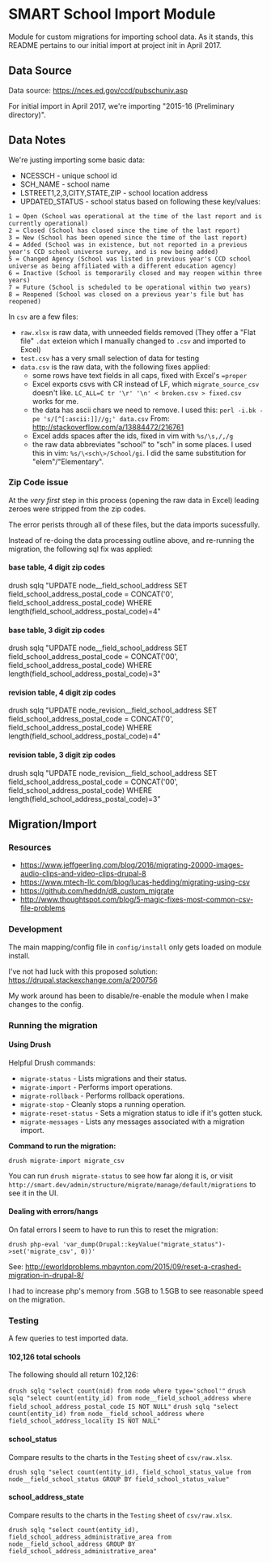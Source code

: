 # SMART School Import Module
Module for custom migrations for importing school data. As it stands, this README pertains to our initial import at project init in April 2017.

## Data Source
Data source: https://nces.ed.gov/ccd/pubschuniv.asp

For initial import in April 2017, we're importing "2015-16 (Preliminary directory)".


## Data Notes
We're justing importing some basic data:

- NCESSCH - unique school id
- SCH_NAME - school name
- LSTREET1,2,3,CITY,STATE,ZIP - school location address
- UPDATED_STATUS - school status based on following these key/values:

```
1 = Open (School was operational at the time of the last report and is currently operational)
2 = Closed (School has closed since the time of the last report)
3 = New (School has been opened since the time of the last report)
4 = Added (School was in existence, but not reported in a previous year's CCD school universe survey, and is now being added)
5 = Changed Agency (School was listed in previous year's CCD school universe as being affiliated with a different education agency)
6 = Inactive (School is temporarily closed and may reopen within three years)
7 = Future (School is scheduled to be operational within two years)
8 = Reopened (School was closed on a previous year's file but has reopened)
```

In `csv` are a few files:

- `raw.xlsx` is raw data, with unneeded fields removed (They offer a "Flat file" `.dat` exteion which I manually changed to `.csv` and imported to Excel)
- `test.csv` has a very small selection of data for testing
- `data.csv` is the raw data, with the following fixes applied:
   - some rows have text fields in all caps, fixed with Excel's `=proper`
   - Excel exports csvs with CR instead of LF, which `migrate_source_csv` doesn't like. `LC_ALL=C tr '\r' '\n' < broken.csv > fixed.csv` works for me.
   - the data has ascii chars we need to remove. I used this: `perl -i.bk -pe 's/[^[:ascii:]]//g;' data.csv` From: http://stackoverflow.com/a/13884472/216761
   - Excel adds spaces after the ids, fixed in vim with `%s/\s,/,/g`
   - the raw data abbreviates "school" to "sch" in some places. I used this in vim: `%s/\<sch\>/School/gi`. I did the same substitution for "elem"/"Elementary".

### Zip Code issue
At the _very first_ step in this process (opening the raw data in Excel) leading zeroes were stripped from the zip codes.

The error perists through all of these files, but the data imports sucessfully.

Instead of re-doing the data processing outline above, and re-running the migration, the following sql fix was applied:

#### base table, 4 digit zip codes
drush sqlq "UPDATE node__field_school_address SET field_school_address_postal_code = CONCAT('0', field_school_address_postal_code) WHERE length(field_school_address_postal_code)=4"

#### base table, 3 digit zip codes
drush sqlq "UPDATE node__field_school_address SET field_school_address_postal_code = CONCAT('00', field_school_address_postal_code) WHERE length(field_school_address_postal_code)=3"

#### revision table, 4 digit zip codes
drush sqlq "UPDATE node_revision__field_school_address SET field_school_address_postal_code = CONCAT('0', field_school_address_postal_code) WHERE length(field_school_address_postal_code)=4"

#### revision table, 3 digit zip codes
drush sqlq "UPDATE node_revision__field_school_address SET field_school_address_postal_code = CONCAT('00', field_school_address_postal_code) WHERE length(field_school_address_postal_code)=3"

## Migration/Import
### Resources
- https://www.jeffgeerling.com/blog/2016/migrating-20000-images-audio-clips-and-video-clips-drupal-8
- https://www.mtech-llc.com/blog/lucas-hedding/migrating-using-csv
- https://github.com/heddn/d8_custom_migrate
- http://www.thoughtspot.com/blog/5-magic-fixes-most-common-csv-file-problems

### Development
The main mapping/config file in `config/install` only gets loaded on module install.

I've not had luck with this proposed solution: https://drupal.stackexchange.com/a/200756

My work around has been to disable/re-enable the module when I make changes to the config.

### Running the migration

#### Using Drush

Helpful Drush commands:

- `migrate-status` - Lists migrations and their status.
- `migrate-import` - Performs import operations.
- `migrate-rollback` - Performs rollback operations.
- `migrate-stop` - Cleanly stops a running operation.
- `migrate-reset-status` - Sets a migration status to idle if it's gotten stuck.
- `migrate-messages` - Lists any messages associated with a migration import.

**Command to run the migration:**

`drush migrate-import migrate_csv`

You can run `drush migrate-status` to see how far along it is, or visit `http://smart.dev/admin/structure/migrate/manage/default/migrations` to see it in the UI.

#### Dealing with errors/hangs

On fatal errors I seem to have to run this to reset the migration:

`drush php-eval 'var_dump(Drupal::keyValue("migrate_status")->set('migrate_csv', 0))'`

See: http://eworldproblems.mbaynton.com/2015/09/reset-a-crashed-migration-in-drupal-8/

I had to increase php's memory from .5GB to 1.5GB to see reasonable speed on the migration.

### Testing
A few queries to test imported data.

#### 102,126 total schools
The following should all return 102,126:

`drush sqlq "select count(nid) from node where type='school'"`
`drush sqlq "select count(entity_id) from node__field_school_address where field_school_address_postal_code IS NOT NULL"`
`drush sqlq "select count(entity_id) from node__field_school_address where field_school_address_locality IS NOT NULL"`

#### school_status
Compare results to the charts in the `Testing` sheet of `csv/raw.xlsx`.

`drush sqlq "select count(entity_id), field_school_status_value from node__field_school_status GROUP BY field_school_status_value"`

#### school_address_state
Compare results to the charts in the `Testing` sheet of `csv/raw.xlsx`.

`drush sqlq "select count(entity_id), field_school_address_administrative_area from node__field_school_address GROUP BY field_school_address_administrative_area"`
